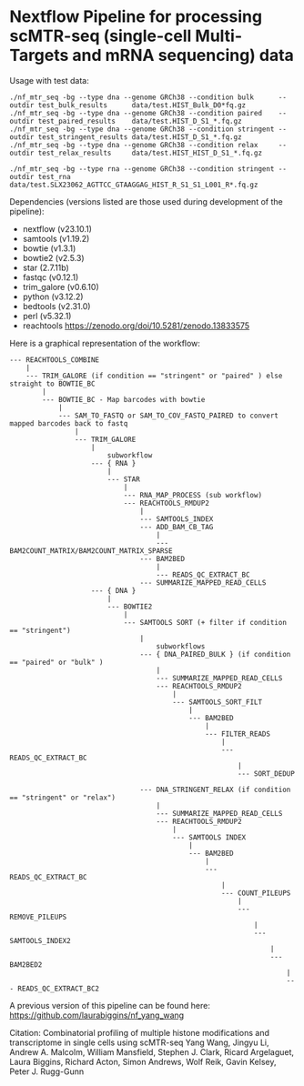 # Nextflow Pipeline for processing scMTR-seq (single-cell Multi-Targets and mRNA sequencing) data

Usage with test data:
```
./nf_mtr_seq -bg --type dna --genome GRCh38 --condition bulk      --outdir test_bulk_results      data/test.HIST_Bulk_D0*fq.gz
./nf_mtr_seq -bg --type dna --genome GRCh38 --condition paired    --outdir test_paired_results    data/test.HIST_D_S1_*.fq.gz
./nf_mtr_seq -bg --type dna --genome GRCh38 --condition stringent --outdir test_stringent_results data/test.HIST_D_S1_*.fq.gz
./nf_mtr_seq -bg --type dna --genome GRCh38 --condition relax     --outdir test_relax_results     data/test.HIST_HIST_D_S1_*.fq.gz

./nf_mtr_seq -bg --type rna --genome GRCh38 --condition stringent --outdir test_rna data/test.SLX23062_AGTTCC_GTAAGGAG_HIST_R_S1_S1_L001_R*.fq.gz
```

Dependencies (versions listed are those used during development of the pipeline):

- nextflow (v23.10.1)  
- samtools (v1.19.2)  
- bowtie (v1.3.1)    
- bowtie2 (v2.5.3)  
- star (2.7.11b)  
- fastqc (v0.12.1)  
- trim_galore (v0.6.10)  
- python (v3.12.2)  
- bedtools (v2.31.0)   
- perl (v5.32.1)  
- reachtools https://zenodo.org/doi/10.5281/zenodo.13833575  
 
Here is a graphical representation of the workflow:
```
--- REACHTOOLS_COMBINE
    |
    --- TRIM_GALORE (if condition == "stringent" or "paired" ) else straight to BOWTIE_BC
        |
        --- BOWTIE_BC - Map barcodes with bowtie
            |
            --- SAM_TO_FASTQ or SAM_TO_COV_FASTQ_PAIRED to convert mapped barcodes back to fastq
                |
                --- TRIM_GALORE
                    |
                        subworkflow
                    --- { RNA }
                        | 
                        --- STAR
                            | 
                            --- RNA_MAP_PROCESS (sub workflow) 
                            --- REACHTOOLS_RMDUP2
                                |
                                --- SAMTOOLS_INDEX
                                --- ADD_BAM_CB_TAG
                                    |
                                    --- BAM2COUNT_MATRIX/BAM2COUNT_MATRIX_SPARSE
                                --- BAM2BED
                                    |
                                    --- READS_QC_EXTRACT_BC
                                --- SUMMARIZE_MAPPED_READ_CELLS     
                    --- { DNA }
                        |
                        --- BOWTIE2
                            | 
                            --- SAMTOOLS SORT (+ filter if condition == "stringent")
                                |
                                    subworkflows
                                --- { DNA_PAIRED_BULK } (if condition == "paired" or "bulk" )
                                    |
                                    --- SUMMARIZE_MAPPED_READ_CELLS
                                    --- REACHTOOLS_RMDUP2
                                        |
                                        --- SAMTOOLS_SORT_FILT
                                            |
                                            --- BAM2BED
                                                |
                                                --- FILTER_READS
                                                    |
                                                    --- READS_QC_EXTRACT_BC
                                                        |
                                                        --- SORT_DEDUP

                                --- DNA_STRINGENT_RELAX (if condition == "stringent" or "relax")
                                    |
                                    --- SUMMARIZE_MAPPED_READ_CELLS
                                    --- REACHTOOLS_RMDUP2
                                        |
                                        --- SAMTOOLS INDEX
                                            |
                                            --- BAM2BED
                                                |
                                                --- READS_QC_EXTRACT_BC
                                                    |
                                                    --- COUNT_PILEUPS
                                                        |
                                                        --- REMOVE_PILEUPS
                                                            |
                                                            --- SAMTOOLS_INDEX2
                                                                |
                                                                --- BAM2BED2
                                                                    |
                                                                    --- READS_QC_EXTRACT_BC2
```
                                                                    

A previous version of this pipeline can be found here: https://github.com/laurabiggins/nf_yang_wang 

Citation:
Combinatorial profiling of multiple histone modifications and transcriptome in single cells using scMTR-seq 
Yang Wang, Jingyu Li, Andrew A. Malcolm, William Mansfield, Stephen J. Clark, Ricard Argelaguet, Laura Biggins, Richard Acton, Simon Andrews, Wolf Reik, Gavin Kelsey, Peter J. Rugg-Gunn

